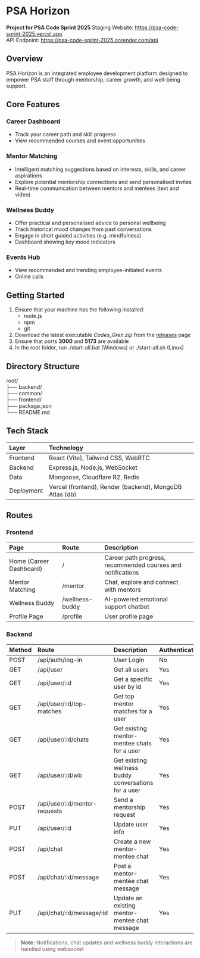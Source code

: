 # PSA Horizon
**Project for PSA Code Sprint 2025**
Staging Website: https://psa-code-sprint-2025.vercel.app  
API Endpoint: https://psa-code-sprint-2025.onrender.com/api

## Overview
PSA Horizon is an integrated employee development platform designed to empower PSA staff through mentorship, career growth, and well-being support.

## Core Features
### Career Dashboard
- Track your career path and skill progress
- View recommended courses and event opportunities

### Mentor Matching
- Intelligent matching suggestions based on interests, skills, and career aspirations
- Explore potential mentorship connections and send personalised invites
- Real-time communication between mentors and mentees (text and video)

### Wellness Buddy
- Offer practical and personalised advice to personal wellbeing
- Track historical mood changes from past conversations
- Engage in short guided activities (e.g. mindfulness)
- Dashboard showing key mood indicators

### Events Hub
- View recommended and trending employee-initiated events
- Online calls

## Getting Started
1. Ensure that your machine has the following installed:
   - node.js
   - npm
   - git
2. Download the latest executable *Codes_Gren.zip* from the [releases]("https://github.com/grenn24/PSA-Code-Sprint-2025") page
3. Ensure that ports **3000** and **5173** are available
4. In the root folder, run ./start-all.bat (Windows) or ./start-all.sh (Linux)

## Directory Structure
root/  
├── backend/  
├── common/  
├── frontend/  
├── package.json  
└── README.md

## Tech Stack
| Layer | Technology |
| :----------- | :------------ |
| Frontend | React (Vite), Tailwind CSS, WebRTC |
| Backend | Express.js, Node.js, WebSocket |
| Data | Mongoose, Cloudflare R2, Redis |
| Deployment | Vercel (frontend), Render (backend), MongoDB Atlas (db) |

## Routes
### Frontend
| Page | Route | Description |
| :----------- | :------------ | :------------ |
| Home (Career Dashboard) | / | Career path progress, recommended courses and notifications |
| Mentor Matching | /mentor | Chat, explore and connect with mentors |
| Wellness Buddy | /wellness-buddy | AI-powered emotional support chatbot |
| Profile Page | /profile | User profile page |

### Backend
| Method | Route | Description | Authentication |
| :----------- | :------------ | :------------ | :------------ |
| POST | /api/auth/log-in | User Login | No |
| GET | /api/user | Get all users | Yes |
| GET | /api/user/:id | Get a specific user by id | Yes |
| GET | /api/user/:id/top-matches | Get top mentor matches for a user | Yes |
| GET | /api/user/:id/chats | Get existing mentor-mentee chats for a user | Yes |
| GET | /api/user/:id/wb | Get existing wellness buddy conversations for a user | Yes |
| POST | /api/user/:id/mentor-requests | Send a mentorship request | Yes |
| PUT | /api/user/:id | Update user info | Yes |
| POST | /api/chat | Create a new mentor-mentee chat | Yes |
| POST | /api/chat/:id/message | Post a mentor-mentee chat message | Yes |
| PUT | /api/chat/:id/message/:id | Update an existing mentor-mentee chat message | Yes |

> **Note:** Notifications, chat updates and wellness buddy interactions are handled using websocket